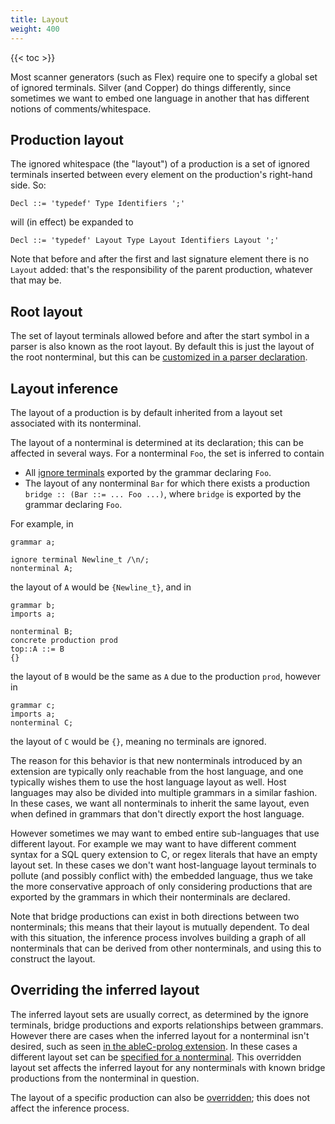 ```yaml
---
title: Layout
weight: 400
---
```


{{< toc >}}

Most scanner generators (such as Flex) require one to specify a global set of ignored terminals.
Silver (and Copper) do things differently, since sometimes we want to embed one language in another that has different notions of comments/whitespace.

## Production layout

The ignored whitespace (the "layout") of a production is a set of ignored terminals inserted between every element on the production's right-hand side. So:

```
Decl ::= 'typedef' Type Identifiers ';'
```

will (in effect) be expanded to

```
Decl ::= 'typedef' Layout Type Layout Identifiers Layout ';'
```

Note that before and after the first and last signature element there is no `Layout` added: that's the responsibility of the parent production, whatever that may be.

## Root layout

The set of layout terminals allowed before and after the start symbol in a parser is also known as the root layout.
By default this is just the layout of the root nonterminal, but this can be [customized in a parser declaration](/silver/ref/decl/parsers#how-do-i-control-the-layout-accepted-beforeafter-the-root-nonterminal).

## Layout inference

The layout of a production is by default inherited from a layout set associated with its nonterminal.

The layout of a nonterminal is determined at its declaration; this can be affected in several ways.  For a nonterminal `Foo`, the set is inferred to contain
* All [ignore terminals](/silver/ref/decl/terminals#ignore-terminals) exported by the grammar declaring `Foo`.
* The layout of any nonterminal `Bar` for which there exists a production `bridge :: (Bar ::= ... Foo ...)`, where `bridge` is exported by the grammar declaring `Foo`.

For example, in
```
grammar a;

ignore terminal Newline_t /\n/;
nonterminal A;
```
the layout of `A` would be `{Newline_t}`, and in
```
grammar b;
imports a;

nonterminal B;
concrete production prod
top::A ::= B
{}
```
the layout of `B` would be the same as `A` due to the production `prod`, however in
```
grammar c;
imports a;
nonterminal C;
```
the layout of `C` would be `{}`, meaning no terminals are ignored.

The reason for this behavior is that new nonterminals introduced by an extension are typically only reachable from the host language, and one typically wishes them to use the host language layout as well.
Host languages may also be divided into multiple grammars in a similar fashion.
In these cases, we want all nonterminals to inherit the same layout, even when defined in grammars that don't directly export the host language.

However sometimes we may want to embed entire sub-languages that use different layout.
For example we may want to have different comment syntax for a SQL query extension to C, or regex literals that have an empty layout set.
In these cases we don't want host-language layout terminals to pollute (and possibly conflict with) the embedded language,
thus we take the more conservative approach of only considering productions that are exported by the grammars in which their nonterminals are declared.

Note that bridge productions can exist in both directions between two nonterminals; this means that their layout is mutually dependent.
To deal with this situation, the inference process involves building a graph of all nonterminals that can be derived from other nonterminals, and using this to construct the layout.


## Overriding the inferred layout
The inferred layout sets are usually correct, as determined by the ignore terminals, bridge productions and exports relationships between grammars. 
However there are cases when the inferred layout for a nonterminal isn't desired,
such as seen [in the ableC-prolog extension](https://github.com/melt-umn/ableC-prolog/blob/develop/grammars/edu.umn.cs.melt.exts.ableC.prolog/core/concretesyntax/ConcreteSyntax.sv#L69).
In these cases a different layout set can be [specified for a nonterminal](/silver/ref/decl/nonterminals#layout).
This overridden layout set affects the inferred layout for any nonterminals with known bridge productions from the nonterminal in question.

The layout of a specific production can also be [overridden](/silver/ref/decl/productions/concrete#layout); this does not affect the inference process.
